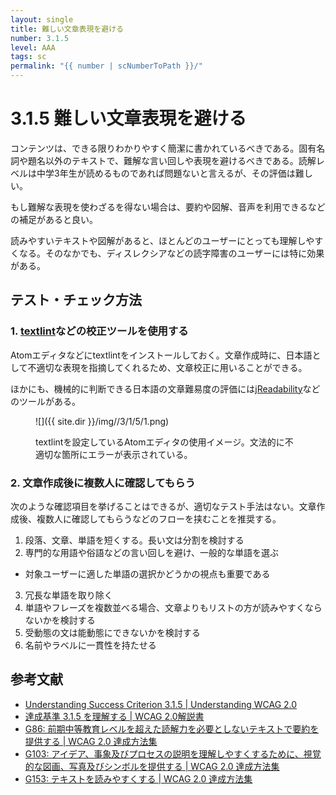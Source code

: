```yaml
---
layout: single
title: 難しい文章表現を避ける
number: 3.1.5
level: AAA
tags: sc
permalink: "{{ number | scNumberToPath }}/"
---
```


# 3.1.5 難しい文章表現を避ける

コンテンツは、できる限りわかりやすく簡潔に書かれているべきである。固有名詞や題名以外のテキストで、難解な言い回しや表現を避けるべきである。読解レベルは中学3年生が読めるものであれば問題ないと言えるが、その評価は難しい。

もし難解な表現を使わざるを得ない場合は、要約や図解、音声を利用できるなどの補足があると良い。

読みやすいテキストや図解があると、ほとんどのユーザーにとっても理解しやすくなる。そのなかでも、ディスレクシアなどの読字障害のユーザーには特に効果がある。

## テスト・チェック方法

### 1. [textlint](https://textlint.github.io/)などの校正ツールを使用する

Atomエディタなどにtextlintをインストールしておく。文章作成時に、日本語として不適切な表現を指摘してくれるため、文章校正に用いることができる。

ほかにも、機械的に判断できる日本語の文章難易度の評価には[jReadability](https://jreadability.net/ja/)などのツールがある。

<figure>

![]({{ site.dir }}/img//3/1/5/1.png)
<figcaption>textlintを設定しているAtomエディタの使用イメージ。文法的に不適切な箇所にエラーが表示されている。</figcaption></figure>

### 2. 文章作成後に複数人に確認してもらう

次のような確認項目を挙げることはできるが、適切なテスト手法はない。文章作成後、複数人に確認してもらうなどのフローを挟むことを推奨する。

1. 段落、文章、単語を短くする。長い文は分割を検討する
2. 専門的な用語や俗語などの言い回しを避け、一般的な単語を選ぶ
  - 対象ユーザーに適した単語の選択かどうかの視点も重要である
3. 冗長な単語を取り除く
4. 単語やフレーズを複数並べる場合、文章よりもリストの方が読みやすくならないかを検討する
5. 受動態の文は能動態にできないかを検討する
6. 名前やラベルに一貫性を持たせる


## 参考文献

- [Understanding Success Criterion 3.1.5 | Understanding WCAG 2.0](https://www.w3.org/TR/UNDERSTANDING-WCAG20/meaning-supplements.html)
- [達成基準 3.1.5 を理解する | WCAG 2.0解説書](https://waic.jp/docs/UNDERSTANDING-WCAG20/meaning-supplements.html#lowseceddef)
- [G86: 前期中等教育レベルを超えた読解力を必要としないテキストで要約を提供する | WCAG 2.0 達成方法集](https://waic.jp/docs/WCAG-TECHS/G86.html)
- [G103: アイデア、事象及びプロセスの説明を理解しやすくするために、視覚的な図画、写真及びシンボルを提供する | WCAG 2.0 達成方法集](https://waic.jp/docs/WCAG-TECHS/G103.html)
- [G153: テキストを読みやすくする | WCAG 2.0 達成方法集](https://waic.jp/docs/WCAG-TECHS/G153.html)
